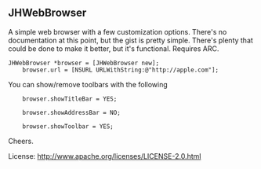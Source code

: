 JHWebBrowser
-------

A simple web browser with a few customization options. There's no documentation at this point, but the gist is pretty simple. There's plenty that could be done to make it better, but it's functional. Requires ARC.

    JHWebBrowser *browser = [JHWebBrowser new];
		browser.url = [NSURL URLWithString:@"http://apple.com"];

You can show/remove toolbars with the following

		browser.showTitleBar = YES;
		
		browser.showAddressBar = NO;
		
		browser.showToolbar = YES;

Cheers.

License: http://www.apache.org/licenses/LICENSE-2.0.html
